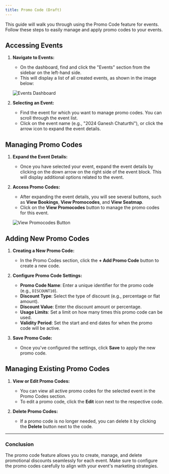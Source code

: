 ```yaml
---
title: Promo Code (Draft)
---
```



This guide will walk you through using the Promo Code feature for events. Follow these steps to easily manage and apply promo codes to your events.

## Accessing Events

1. **Navigate to Events:**
   - On the dashboard, find and click the "Events" section from the sidebar on the left-hand side.
   - This will display a list of all created events, as shown in the image below:

   ![Events Dashboard](file-ndxYbVMXZKep8RHBzZ3DTWiL)

2. **Selecting an Event:**
   - Find the event for which you want to manage promo codes. You can scroll through the event list.
   - Click on the event name (e.g., "2024 Ganesh Chaturthi"), or click the arrow icon to expand the event details.

## Managing Promo Codes

1. **Expand the Event Details:**
   - Once you have selected your event, expand the event details by clicking on the down arrow on the right side of the event block. This will display additional options related to the event.

2. **Access Promo Codes:**
   - After expanding the event details, you will see several buttons, such as **View Bookings**, **View Promocodes**, and **View Seatmap**.
   - Click on the **View Promocodes** button to manage the promo codes for this event.

   ![View Promocodes Button](file-B94ZLbk9cOJeLuumUhSOcVMf)

## Adding New Promo Codes

1. **Creating a New Promo Code:**
   - In the Promo Codes section, click the **+ Add Promo Code** button to create a new code.
   
2. **Configure Promo Code Settings:**
   - **Promo Code Name**: Enter a unique identifier for the promo code (e.g., `DISCOUNT10`).
   - **Discount Type**: Select the type of discount (e.g., percentage or flat amount).
   - **Discount Value**: Enter the discount amount or percentage.
   - **Usage Limits**: Set a limit on how many times this promo code can be used.
   - **Validity Period**: Set the start and end dates for when the promo code will be active.
   
3. **Save Promo Code:**
   - Once you've configured the settings, click **Save** to apply the new promo code.

## Managing Existing Promo Codes

1. **View or Edit Promo Codes:**
   - You can view all active promo codes for the selected event in the Promo Codes section.
   - To edit a promo code, click the **Edit** icon next to the respective code.
   
2. **Delete Promo Codes:**
   - If a promo code is no longer needed, you can delete it by clicking the **Delete** button next to the code.

---

### Conclusion

The promo code feature allows you to create, manage, and delete promotional discounts seamlessly for each event. Make sure to configure the promo codes carefully to align with your event's marketing strategies.
